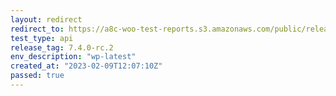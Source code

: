 ```yaml
---
layout: redirect
redirect_to: https://a8c-woo-test-reports.s3.amazonaws.com/public/release/7.4.0-rc.2/wp-latest/api/index.html
test_type: api
release_tag: 7.4.0-rc.2
env_description: "wp-latest"
created_at: "2023-02-09T12:07:10Z"
passed: true
---
```

